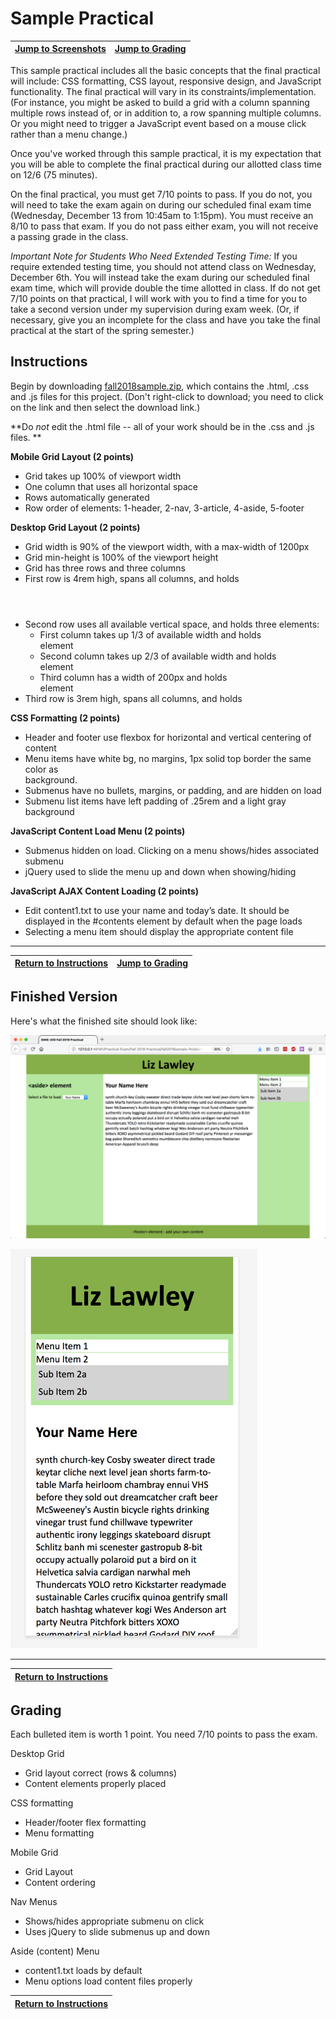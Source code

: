 # Sample Practical

| [Jump to Screenshots](#finished-version) | [Jump to Grading](#grading) |
|-----|-----|

This sample practical includes all the basic concepts that the final practical will include: CSS formatting, CSS layout, responsive design, and JavaScript functionality. The final practical will vary in its constraints/implementation. (For instance, you might be asked to build a grid with a column spanning multiple rows instead of, or in addition to, a row spanning multiple columns. Or you might need to trigger a JavaScript event based on a mouse click rather than a menu change.) 

Once you've worked through this sample practical, it is my expectation that you will be able to complete the final practical during our allotted class time on 12/6 (75 minutes). 

On the final practical, you must get 7/10 points to pass. If you do not, you will need to take the exam again on during our scheduled final exam time (Wednesday, December 13 from 10:45am to 1:15pm). You must receive an 8/10 to pass that exam. If you do not pass either exam, you will not receive a passing grade in the class.  

*Important Note for Students Who Need Extended Testing Time:* If you require extended testing time, you should not attend class on Wednesday, December 6th. You will instead take the exam during our scheduled final exam time, which will provide double the time allotted in class. If do not get 7/10 points on that practical, I will work with you to find a time for you to take a second version under my supervision during exam week. (Or, if necessary, give you an incomplete for the class and have you take the final practical at the start of the spring semester.)

## Instructions

Begin by downloading [fall2018sample.zip](fall2018sample.zip), which contains the .html, .css and .js files for this project. (Don't right-click to download; you need to click on the link and then select the download link.) 

**Do *not* edit the .html file -- all of your work should be in the .css and .js files. ** 

**Mobile Grid Layout (2 points)**
- Grid takes up 100% of viewport width
- One column that uses all horizontal space
- Rows automatically generated
- Row order of elements: 1-header, 2-nav, 3-article, 4-aside, 5-footer

**Desktop Grid Layout (2 points)**
- Grid width is 90% of the viewport width, with a max-width of 1200px
- Grid min-height is 100% of the viewport height
- Grid has three rows and three columns
- First row is 4rem high, spans all columns, and holds <header>
- Second row uses all available vertical space, and holds three elements:
    - First column takes up 1/3 of available width and holds <aside> element
    - Second column takes up 2/3 of available width and holds <article> element
    - Third column has a width of 200px and holds <nav> element
- Third row is 3rem high, spans all columns, and  holds <footer>

**CSS Formatting (2 points)**
- Header and footer use flexbox for horizontal and vertical centering of content
- Menu items have white bg, no margins, 1px solid top border the same color as <nav> background.
- Submenus have no bullets, margins, or padding, and are hidden on load
- Submenu list items have left padding of .25rem and a light gray background

**JavaScript Content Load Menu (2 points)**
- Submenus hidden on load. Clicking on a menu shows/hides associated submenu
- jQuery used to slide the menu up and down when showing/hiding

**JavaScript AJAX Content Loading (2 points)**
- Edit content1.txt to use your name and today’s date. It should be displayed in the #contents element by default when the page loads
- Selecting a menu item should display the appropriate content file

---

| [Return to Instructions](#instructions) | [Jump to Grading](#grading) |
|-----|-----|

## Finished Version
Here's what the finished site should look like:

![Desktop Layout](desktop.png)

![Mobile Layout](mobile.png)
 
---

| [Return to Instructions](#instructions) |
| --- |

## Grading

Each bulleted item is worth 1 point. You need 7/10 points to pass the exam. 

Desktop Grid
- Grid layout correct (rows & columns)
- Content elements properly placed
	
CSS formatting
- Header/footer flex formatting
- Menu formatting
	
Mobile Grid
- Grid Layout
- Content ordering
	
Nav Menus
- Shows/hides appropriate submenu on click
- Uses jQuery to slide submenus up and down
	
Aside (content) Menu
- content1.txt loads by default
- Menu options load content files properly
	
| [Return to Instructions](#instructions) |
| --- |
